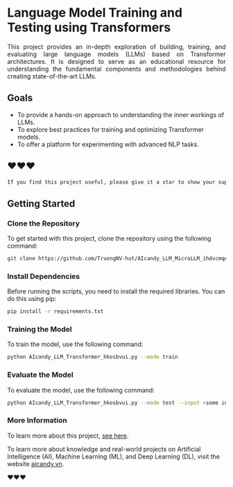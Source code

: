 # Language Model Training and Testing using Transformers

<p align="justify">
This project provides an in-depth exploration of building, training, and evaluating large language models (LLMs) based on Transformer architectures. It is designed to serve as an educational resource for understanding the fundamental components and methodologies behind creating state-of-the-art LLMs.

</p>

## Goals

- To provide a hands-on approach to understanding the inner workings of LLMs.
- To explore best practices for training and optimizing Transformer models.
- To offer a platform for experimenting with advanced NLP tasks.

## ❤️❤️❤️

```bash
If you find this project useful, please give it a star to show your support and help others discover it!
```

## Getting Started

### Clone the Repository

To get started with this project, clone the repository using the following command:

```bash
git clone https://github.com/TruongNV-hut/AIcandy_LLM_MicroLLM_ihdvcmqe.git
```

### Install Dependencies
Before running the scripts, you need to install the required libraries. You can do this using pip:

```bash
pip install -r requirements.txt
```

### Training the Model

To train the model, use the following command:

```bash
python AIcandy_LLM_Transformer_hkosbvui.py --mode train
```

### Evaluate the Model

To evaluate the model, use the following command:

```bash
python AIcandy_LLM_Transformer_hkosbvui.py --mode test --input <some input text>
```

### More Information

To learn more about this project, [see here](https://aicandy.vn/huong-dan-tao-chatgpt-xay-dung-ai-chatbot-voi-transformer).

To learn more about knowledge and real-world projects on Artificial Intelligence (AI), Machine Learning (ML), and Deep Learning (DL), visit the website [aicandy.vn](https://aicandy.vn/).

❤️❤️❤️




